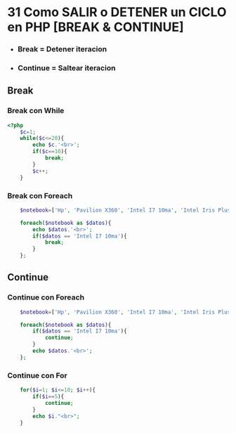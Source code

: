 # 31 Como SALIR o DETENER un CICLO en PHP [BREAK & CONTINUE]
- ### Break = Detener iteracion
- ### Continue = Saltear iteracion

## Break
### Break con While
```php
<?php
    $c=1;
    while($c<=20){
        echo $c.'<br>';
        if($c==10){
            break;
        }
        $c++;
    }
```
### Break con Foreach
```php
    $notebook=['Hp', 'Pavilion X360', 'Intel I7 10ma', 'Intel Iris Plus'];

    foreach($notebook as $datos){
        echo $datos.'<br>';
        if($datos == 'Intel I7 10ma'){
            break;
        }
    };
```

## Continue

### Continue con Foreach
```php
    $notebook=['Hp', 'Pavilion X360', 'Intel I7 10ma', 'Intel Iris Plus', 'SIsi'];

    foreach($notebook as $datos){
        if($datos == 'Intel I7 10ma'){
            continue;
        }
        echo $datos.'<br>';
    };
```

### Continue con For
```php    
    for($i=1; $i<=10; $i++){
        if($i==5){
            continue;
        }
        echo $i."<br>";
    }
```